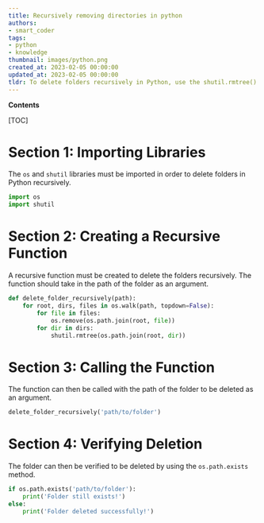 ```yaml
---
title: Recursively removing directories in python
authors:
- smart_coder
tags:
- python
- knowledge
thumbnail: images/python.png
created_at: 2023-02-05 00:00:00
updated_at: 2023-02-05 00:00:00
tldr: To delete folders recursively in Python, use the shutil.rmtree() function.
---
```


**Contents**

[TOC]

# Section 1: Importing Libraries

The `os` and `shutil` libraries must be imported in order to delete folders in Python recursively.

```python
import os
import shutil
```

# Section 2: Creating a Recursive Function

A recursive function must be created to delete the folders recursively. The function should take in the path of the folder as an argument.

```python
def delete_folder_recursively(path):
    for root, dirs, files in os.walk(path, topdown=False):
        for file in files:
            os.remove(os.path.join(root, file))
        for dir in dirs:
            shutil.rmtree(os.path.join(root, dir))
```

# Section 3: Calling the Function

The function can then be called with the path of the folder to be deleted as an argument.

```python
delete_folder_recursively('path/to/folder')
```

# Section 4: Verifying Deletion

The folder can then be verified to be deleted by using the `os.path.exists` method.

```python
if os.path.exists('path/to/folder'):
    print('Folder still exists!')
else:
    print('Folder deleted successfully!')
```
